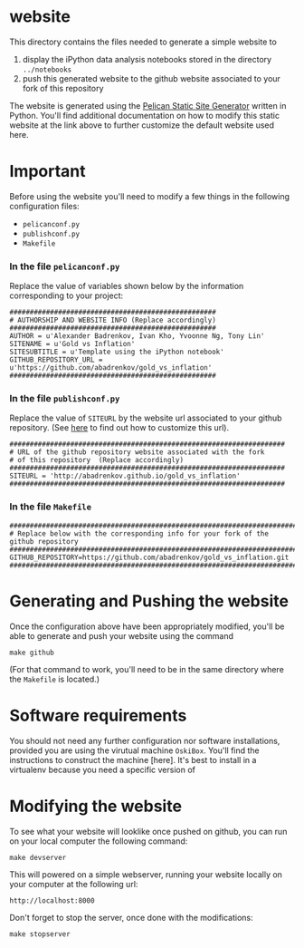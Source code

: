 website
=======

This directory contains the files needed to generate a simple website to 
1. display the iPython data analysis notebooks stored in the directory `../notebooks`
2. push this generated website to the github website associated to your fork of this repository

The website is generated using the [Pelican Static Site Generator](http://blog.getpelican.com/) written in Python. 
You'll find additional documentation on how to modify this static website at the link above to further customize
the default website used here. 

Important
========= 

Before using the website you'll need to modify a few things
in the following configuration files:

* `pelicanconf.py`
* `publishconf.py`
* `Makefile`

### In the file `pelicanconf.py`

Replace the value of variables shown below by the
information corresponding to your project:

```
###################################################
# AUTHORSHIP AND WEBSITE INFO (Replace accordingly)
###################################################
AUTHOR = u'Alexander Badrenkov, Ivan Kho, Yvoonne Ng, Tony Lin'
SITENAME = u'Gold vs Inflation'
SITESUBTITLE = u'Template using the iPython notebook'
GITHUB_REPOSITORY_URL = u'https://github.com/abadrenkov/gold_vs_inflation'
###################################################
```

### In the file `publishconf.py`

Replace the value of `SITEURL` by the website url associated to your
github repository. (See [here](https://help.github.com/articles/setting-up-a-custom-domain-with-pages)
to find out how to customize this url).

```
####################################################################
# URL of the github repository website associated with the fork
# of this repository  (Replace accordingly)
####################################################################
SITEURL = 'http://abadrenkov.github.io/gold_vs_inflation'
####################################################################
```

### In the file `Makefile`

```
##################################################################################
# Replace below with the corresponding info for your fork of the github repository 
##################################################################################
GITHUB_REPOSITORY=https://github.com/abadrenkov/gold_vs_inflation.git
##################################################################################
```

Generating and Pushing the website
==================================

Once the configuration above have been appropriately modified, you'll be able to generate and push your website using the command

`make github`

(For that command to work, you'll need to be in the same directory where the `Makefile` is located.)




Software requirements
====================

You should not need any further configuration nor software installations, provided you are using
the virutual machine `OskiBox`. You'll find the instructions to construct the machine [here].
It's best to install in a virtualenv because you need a specific version of

Modifying the website
====================

To see what your website will looklike once pushed on github, you can run on your local computer
the following command:

`make devserver`

This will powered on a simple webserver, running your website locally on your computer
at the following url:

`http://localhost:8000`

Don't forget to stop the server, once done with the modifications:

`make stopserver`

